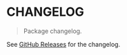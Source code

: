 # CHANGELOG

> Package changelog.

See [GitHub Releases](https://github.com/stdlib-js/namespace-alias2pkg/releases) for the changelog.